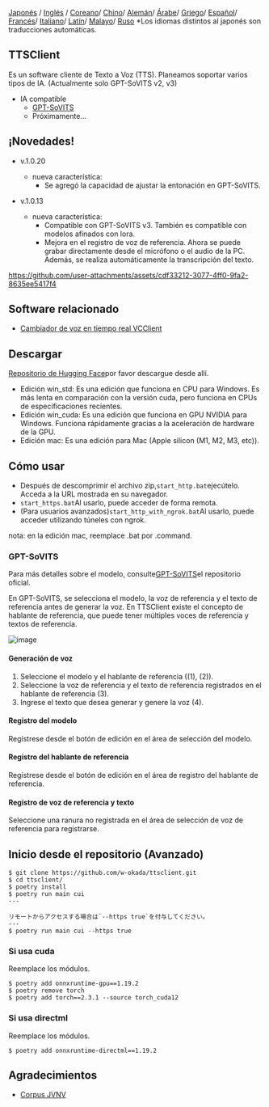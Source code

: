 [Japonés](/README.md) /
[Inglés](/docs_i18n/README_en.md) /
[Coreano](/docs_i18n/README_ko.md)/
[Chino](/docs_i18n/README_zh.md)/
[Alemán](/docs_i18n/README_de.md)/
[Árabe](/docs_i18n/README_ar.md)/
[Griego](/docs_i18n/README_el.md)/
[Español](/docs_i18n/README_es.md)/
[Francés](/docs_i18n/README_fr.md)/
[Italiano](/docs_i18n/README_it.md)/
[Latín](/docs_i18n/README_la.md)/
[Malayo](/docs_i18n/README_ms.md)/
[Ruso](/docs_i18n/README_ru.md)
*Los idiomas distintos al japonés son traducciones automáticas.

## TTSClient

Es un software cliente de Texto a Voz (TTS).
Planeamos soportar varios tipos de IA. (Actualmente solo GPT-SoVITS v2, v3)

* IA compatible
  * [GPT-SoVITS](https://github.com/RVC-Boss/GPT-SoVITS)
  * Próximamente...

## ¡Novedades!

* v.1.0.20
  * nueva característica:
    * Se agregó la capacidad de ajustar la entonación en GPT-SoVITS.

* v.1.0.13
  * nueva característica:
    * Compatible con GPT-SoVITS v3. También es compatible con modelos afinados con lora.
    * Mejora en el registro de voz de referencia. Ahora se puede grabar directamente desde el micrófono o el audio de la PC. Además, se realiza automáticamente la transcripción del texto.

https://github.com/user-attachments/assets/cdf33212-3077-4ff0-9fa2-8635ee5417f4

## Software relacionado

* [Cambiador de voz en tiempo real VCClient](https://github.com/w-okada/voice-changer)

## Descargar

[Repositorio de Hugging Face](https://huggingface.co/wok000/ttsclient000/tree/main)por favor descargue desde allí.

* Edición win_std: Es una edición que funciona en CPU para Windows. Es más lenta en comparación con la versión cuda, pero funciona en CPUs de especificaciones recientes.
* Edición win_cuda: Es una edición que funciona en GPU NVIDIA para Windows. Funciona rápidamente gracias a la aceleración de hardware de la GPU.
* Edición mac: Es una edición para Mac (Apple silicon (M1, M2, M3, etc)).

## Cómo usar

* Después de descomprimir el archivo zip,`start_http.bat`ejecútelo. Acceda a la URL mostrada en su navegador.
* `start_https.bat`Al usarlo, puede acceder de forma remota.
* (Para usuarios avanzados)`start_http_with_ngrok.bat`Al usarlo, puede acceder utilizando túneles con ngrok.

nota: en la edición mac, reemplace .bat por .command.

### GPT-SoVITS

Para más detalles sobre el modelo, consulte[GPT-SoVITS](https://github.com/RVC-Boss/GPT-SoVITS)el repositorio oficial.

En GPT-SoVITS, se selecciona el modelo, la voz de referencia y el texto de referencia antes de generar la voz. En TTSClient existe el concepto de hablante de referencia, que puede tener múltiples voces de referencia y textos de referencia.

![image](https://github.com/user-attachments/assets/032a65ed-b9d5-4f8a-8efe-73bd10b66593)

#### Generación de voz

1. Seleccione el modelo y el hablante de referencia ((1), (2)).
2. Seleccione la voz de referencia y el texto de referencia registrados en el hablante de referencia (3).
3. Ingrese el texto que desea generar y genere la voz (4).

#### Registro del modelo

Regístrese desde el botón de edición en el área de selección del modelo.

#### Registro del hablante de referencia

Regístrese desde el botón de edición en el área de registro del hablante de referencia.

#### Registro de voz de referencia y texto

Seleccione una ranura no registrada en el área de selección de voz de referencia para registrarse.

## Inicio desde el repositorio (Avanzado)

```
$ git clone https://github.com/w-okada/ttsclient.git
$ cd ttsclient/
$ poetry install
$ poetry run main cui
---

リモートからアクセスする場合は`--https true`を付与してください。
---
$ poetry run main cui --https true
```

### Si usa cuda

Reemplace los módulos.

```
$ poetry add onnxruntime-gpu==1.19.2
$ poetry remove torch
$ poetry add torch==2.3.1 --source torch_cuda12
```

### Si usa directml

Reemplace los módulos.

```
$ poetry add onnxruntime-directml==1.19.2
```

## Agradecimientos

* [Corpus JVNV](https://sites.google.com/site/shinnosuketakamichi/research-topics/jvnv_corpus)
